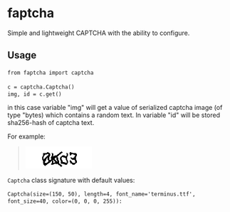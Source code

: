 
# faptcha

Simple and lightweight CAPTCHA with the ability to configure.

## Usage
```
from faptcha import captcha

c = captcha.Captcha()
img, id = c.get()
```

in this case variable "img" will get a value of serialized captcha 
image (of type "bytes) which contains a random text. In variable 
"id" will be stored sha256-hash of captcha text.

For example:

>![faptcha](https://raw.githubusercontent.com/nogaems/faptcha/master/default_sample.png)

`Captcha` class signature with default values:
```
Captcha(size=(150, 50), length=4, font_name='terminus.ttf', font_size=40, color=(0, 0, 0, 255)):
```

